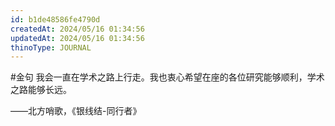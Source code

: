 ```yaml
---
id: b1de48586fe4790d
createdAt: 2024/05/16 01:34:56
updatedAt: 2024/05/16 01:34:56
thinoType: JOURNAL
---
```

#金句 我会一直在学术之路上行走。我也衷心希望在座的各位研究能够顺利，学术之路能够长远。

——北方哨歌，《银线结-同行者》